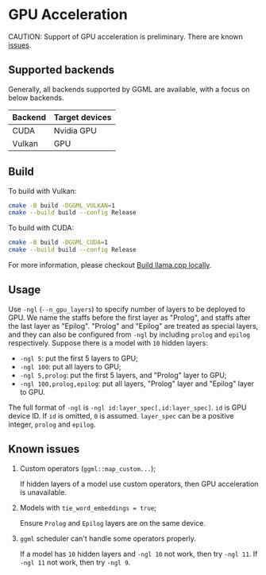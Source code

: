 # GPU Acceleration

CAUTION: Support of GPU acceleration is preliminary. There are known [issues](#known-issues).

## Supported backends

Generally, all backends supported by GGML are available, with a focus on
below backends.

| Backend   | Target devices    |
| ---       | ---               |
| CUDA      | Nvidia GPU        |
| Vulkan    | GPU               |

## Build

To build with Vulkan:

```sh
cmake -B build -DGGML_VULKAN=1
cmake --build build --config Release
```

To build with CUDA:

```sh
cmake -B build -DGGML_CUDA=1
cmake --build build --config Release
```

For more information, please checkout [Build llama.cpp locally](https://github.com/ggerganov/llama.cpp/blob/master/docs/build.md).

## Usage

Use `-ngl` (`--n_gpu_layers`) to specify number of layers to be deployed to GPU. We name the staffs before the first layer as "Prolog", and
staffs after the last layer as "Epilog". "Prolog" and "Epilog" are treated as special layers, and they can also be configured from `-ngl`
by including `prolog` and `epilog` respectively.
Suppose there is a model with `10` hidden layers:

* `-ngl 5`: put the first 5 layers to GPU;
* `-ngl 100`: put all layers to GPU;
* `-ngl 5,prolog`: put the first 5 layers, and "Prolog" layer to GPU;
* `-ngl 100,prolog,epilog`: put all layers, "Prolog" layer and "Epilog" layer to GPU.

The full format of `-ngl` is `-ngl id:layer_spec[,id:layer_spec]`. `id` is GPU device ID. If `id` is omitted, `0` is assumed.
`layer_spec` can be a positive integer, `prolog` and `epilog`.

## Known issues

1. Custom operators (`ggml::map_custom...`);

    If hidden layers of a model use custom operators, then GPU acceleration is unavailable.

1. Models with `tie_word_embeddings = true`;

    Ensure `Prolog` and `Epilog` layers are on the same device.

1. `ggml` scheduler can't handle some operators properly.

    If a model has `10` hidden layers and `-ngl 10` not work, then try `-ngl 11`. If `-ngl 11` not work, then try `-ngl 9`.
